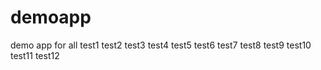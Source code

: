 # demoapp
demo app for all
test1
test2
test3
test4
test5
test6
test7
test8
test9
test10
test11
test12

